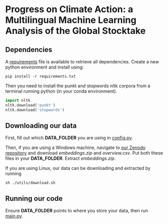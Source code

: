 # Progress on Climate Action: a Multilingual Machine Learning Analysis of the Global Stocktake

## Dependencies
A [requirements](requirements.txt) file is available to retrieve all dependencies. Create a new python environment and install using:
```shell
pip install -r requirements.txt
``` 
Then you need to install the punkt and stopwords nltk corpora from a terminal running python (in your conda environment).
```python
import nltk
nltk.download('punkt')
nltk.download('stopwords')
```


## Downloading our data
First, fill out which **DATA_FOLDER** you are using in [config.py](config.py).

Then, if you are using a Windows machine, navigate to [our Zenodo repository](https://zenodo.org/record/8379988) and download *embeddings.zip* and *overview.csv*. 
Put both these files in your **DATA_FOLDER**. Extract *embeddings.zip*.

If you are using Linux, our data can be downloading and extracted by running
```
sh ./utils/download.sh
```


## Running our code
Ensure **DATA_FOLDER** points to where you store your data, then run [main.py](main.py). 
